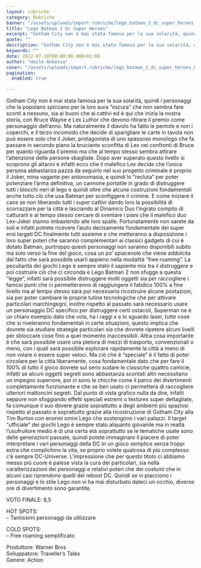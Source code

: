 ```yaml
---
layout: rubriche
category: Rubriche
banner: "/assets/uploads/import.rubriche/lego_batman_2_dc_super_heroes_003.jpg"
title: "Lego Batman 2 Dc Super Heroes"
excerpt: "Gotham City non è mai stata famosa per la sua solarità, quindi i personaggi che la popolano spiccano per la loro aura “oscura” che non sembra fare sconti a nessuno, sia ai buoni che ai cattivi ed é qui che inizia la nostra storia, con Bruce Wayne e Lex Luthor che devono ritirare il premio [&hellip"
quote: ""
description: "Gotham City non è mai stata famosa per la sua solarità, quindi i personaggi che la popolano spiccano per la loro aura “oscura” che non sembra fare sconti a nessuno, sia ai buoni che ai cattivi ed é qui che inizia la nostra storia, con Bruce Wayne e Lex Luthor che devono ritirare il premio [&hellip"
keywords: ""
date: 2012-07-10T00:00:00.000+01:00
author: "Haile Anbessa"
cover: "/assets/uploads/import.rubriche/lego_batman_2_dc_super_heroes_003.jpg"
pagination:
  enabled: true

---
```


Gotham City non è mai stata famosa per la sua solarità, quindi i personaggi che la popolano spiccano per la loro aura “oscura” che non sembra fare sconti a nessuno, sia ai buoni che ai cattivi ed é qui che inizia la nostra storia, con Bruce Wayne e Lex Luthor che devono ritirare il premio come personaggio dell’anno. Ma naturalmente il diavolo ha fatto le pentole e non i coperchi, e il terzo incomodo che decide di sparigliare le carte in tavola non può essere solo che il Joker, protagonista di uno spassoso monologo che fa passare in secondo piano la bruciante sconfitta di Lex nei confronti di Bruce per quanto riguarda il premio ma che al tempo stesso sembra attirare l’attenzione delle persone sbagliate. Dopo aver superato questo livello si scoprono gli altarini e infatti ecco che il malefico Lex decide che l’unica persona abbastanza pazza da seguirlo nel suo progetto criminale é proprio il Joker, mina vagante per antonomasia, e quindi lo “recluta” per poter potenziare l’arma definitiva, un cannone portatile in grado di distruggere tutti i blocchi neri di lego e quindi oltre che alcune costruzioni fondamentali anche tutto ciò che usa Batman per sconfiggere il crimine. E come iniziare il caos se non liberando tutti i super cattivi dando loro la possibilità di scorrazzare per la città e lasciando al Dinamico Duo l’ingrato compito di catturarli e al tempo stesso cercare di sventare i piani che il malefico duo Lex-Joker stanno imbastendo alle loro spalle. Fortunatamente non sarete da soli e infatti potrete ricevere l’aiuto decisamente fondamentale dei super eroi targati DC finalmente tutti assieme e che metteranno a disposizione i loro super poteri che saranno complementari ai classici gadgets di cui è dotato Batman, purtroppo questi personaggi non saranno disponibili subito ma solo verso la fine del gioco, cosa un po’ spiacevole che viene addolcita dal fatto che sarà possibile usarli appieno nella modalità “free roaming”. La peculiarità dei giochi Lego è sempre stato il sapiente mix tra il distruggere e poi costruire ciò che ci circonda e Lego Batman 2 non sfugge a questa “legge”, infatti sarà possibile distruggere molti oggetti sia per raccogliere i famosi punti che ci permetteranno di raggiungere il fatidico 100% a fine livello ma al tempo stesso sarà poi necessario ricostruire alcune postazioni, sia per poter cambiare le proprie tutine tecnologiche che per attivare particolari marchingegni, inoltre rispetto al passato sarà necessario usare un personaggio DC specifico per distruggere certi ostacoli, Superman ne è un chiaro esempio dato che vola, ha i raggi x e lo sguardo laser, tutte cose che si riveleranno fondamentali in certe situazioni, questo implica che dovrete sia studiare strategie particolari sia che dovrete ripetere alcuni livelli per sbloccare cose fino a quel momento inaccessibili. Altra cosa importante è che sarà possibile usare una pletora di mezzi di trasporto, convenzionali o meno, con i quali sarà possibile esplorare rapidamente la città a meno di non volare o essere super veloci. Ma ciò che è “speciale” è il fatto di poter circolare per la città liberamente, cosa fondamentale dato che per fare il 100% di tutto il gioco dovrete sul serio sudare le classiche quattro camicie, infatti se alcuni oggetti segreti sono abbastanza scontati altri necessitano un impegno superiore, poi ci sono le chicche come il parco dei divertimenti completamente funzionante e che se ben usato ci permetterà di raccogliere ulteriori mattoncini segreti. Dal punto di vista grafico nulla da dire, infatti seppure non sfoggiando effetti speciali estremi o textures super dettagliate, fa comunque il suo dovere grazie soprattutto a degli ambienti più spaziosi rispetto al passato e soprattutto grazie alla ricostruzione di Gotham City alla Tim Burton con enormi omini Lego che sostengono i vari palazzi. Il target “ufficiale” dei giochi Lego è sempre stato alquanto giovanile ma in realtà l’usufruitore medio è di una certa età soprattutto se le tematiche usate sono delle generazioni passate, quindi potete immaginare il piacere di poter interpretare i vari personaggi della DC in un gioco semplice senza troppi extra che complichino la vita, se proprio volete qualcosa di più complesso c’è sempre DC-Universe. L’impressione che per questo titolo ci abbiamo messo più cuore è palese vista la cura dei particolari, sia nella caratterizzazioni dei personaggi e relativi poteri che dei costumi che in alcuni casi riprendono quelli del reboot DC. Quindi se vi piacciono i personaggi e lo stile Lego non vi ha mai disturbato dateci un occhio, diverse ore di divertimento sono garantite.

VOTO FINALE: 8,5

HOT SPOTS:  
– Tantissimi personaggi da utilizzare

COLD SPOTS:  
– Free roaming semplificato

Produttore: Warner Bros  
Sviluppatore: Traveller’s Tales  
Genere: Action